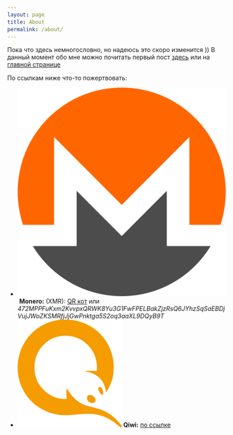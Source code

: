 ```yaml
---
layout: page
title: About
permalink: /about/
---
```


Пока что здесь немногословно, но надеюсь это скоро изменится ))
В данный момент обо мне можно почитать первый пост [здесь](/hello-world) или на [главной странице](/)

По ссылкам ниже что-то пожертвовать:

- <img src="/images/icons/xmr.svg" alt="xmr logo" class="app-logo-small svg-icon">&nbsp;**Monero:**&nbsp;(XMR):&nbsp;[QR&nbsp;кот](/images/monero_qr.png)&nbsp;или <span style="word-wrap:break-word">_472MPPFuKxm2KvvpxQRWK8Yu3G1FwFPELBakZjzRsQ6JYhzSqSaEBDjVujJWoZKSMRfjJjGwPnktga5S2oq3aaXL9DQyB9T_</span>
- <img src="/images/icons/qiwi.png" alt="qiwi logo" class="app-logo-small svg-icon"> **Qiwi:** <a href="http://qiwi.com/p/375291972411" target="_blank">по ссылке</a>
